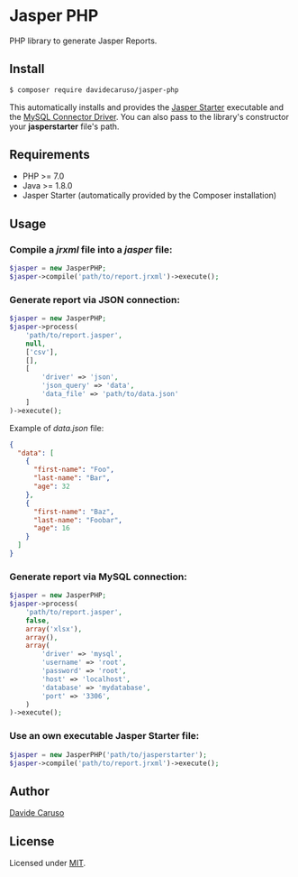 # Jasper PHP

PHP library to generate Jasper Reports.

## Install

```bash
$ composer require davidecaruso/jasper-php
```
This automatically installs and provides the [Jasper Starter](http://jasperstarter.cenote.de/) executable and the [MySQL Connector Driver](https://dev.mysql.com/doc/connector-j/5.1/en/connector-j-installing.html). You can also pass to the library's constructor your **jasperstarter** file's path.

## Requirements
- PHP >= 7.0
- Java >= 1.8.0
- Jasper Starter (automatically provided by the Composer installation)

## Usage

### Compile a *jrxml* file into a *jasper* file:
```php
$jasper = new JasperPHP;
$jasper->compile('path/to/report.jrxml')->execute();
```

### Generate report via JSON connection:
```php
$jasper = new JasperPHP;
$jasper->process(
    'path/to/report.jasper',
    null,
    ['csv'],
    [],
    [
        'driver' => 'json',
        'json_query' => 'data',
        'data_file' => 'path/to/data.json'
    ]
)->execute();
```
Example of *data.json* file:
```json
{
  "data": [
    {
      "first-name": "Foo",
      "last-name": "Bar",
      "age": 32
    },
    {
      "first-name": "Baz",
      "last-name": "Foobar",
      "age": 16
    }
  ]
}
```

### Generate report via MySQL connection:
```php
$jasper = new JasperPHP;
$jasper->process(
    'path/to/report.jasper',
    false,
    array('xlsx'),
    array(),
    array(
        'driver' => 'mysql',
        'username' => 'root',
        'password' => 'root',
        'host' => 'localhost',
        'database' => 'mydatabase',
        'port' => '3306',
    )
)->execute();
```
### Use an own executable Jasper Starter file:
```php
$jasper = new JasperPHP('path/to/jasperstarter');
$jasper->compile('path/to/report.jrxml')->execute();
```

## Author
[Davide Caruso](https://davidecaruso.github.io)

## License
Licensed under [MIT](https://opensource.org/licenses/mit-license.php).